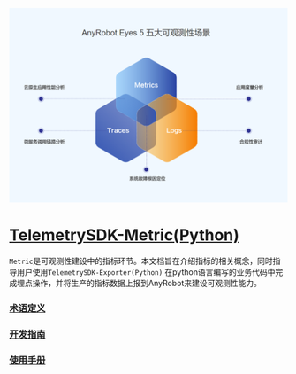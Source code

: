 ![LOGO](../../images/TelemetrySDK.png)

# [TelemetrySDK-Metric(Python)](https://devops.aishu.cn/AISHUDevOps/AnyRobot/_git/Eyes_Docs?path=%2F%E5%8F%AF%E8%A7%82%E6%B5%8B%E6%80%A7%E5%BC%80%E5%8F%91%E8%80%85%E6%8C%87%E5%8D%97%2FTelemetrySDK%E5%BC%80%E5%8F%91%E8%80%85%E6%8C%87%E5%8D%97%2FMetric%2FPython&version=GBdevelop)

`Metric`是可观测性建设中的指标环节。本文档旨在介绍指标的相关概念，同时指导用户使用`TelemetrySDK-Exporter(Python)`
在python语言编写的业务代码中完成埋点操作，并将生产的指标数据上报到AnyRobot来建设可观测性能力。

### [术语定义](./docs/glossary.md)

### [开发指南](./docs/dev_guide.md)

### [使用手册](./docs/manual.md)
